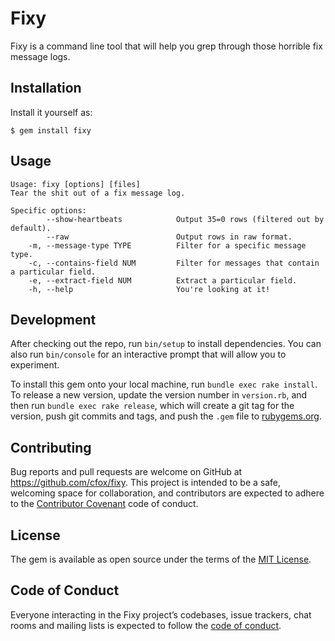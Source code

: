 # Fixy

Fixy is a command line tool that will help you grep through those horrible fix message logs.

## Installation

Install it yourself as:

    $ gem install fixy

## Usage

```
Usage: fixy [options] [files]
Tear the shit out of a fix message log.

Specific options:
        --show-heartbeats            Output 35=0 rows (filtered out by default).
        --raw                        Output rows in raw format.
    -m, --message-type TYPE          Filter for a specific message type.
    -c, --contains-field NUM         Filter for messages that contain a particular field.
    -e, --extract-field NUM          Extract a particular field.
    -h, --help                       You're looking at it!
```

## Development

After checking out the repo, run `bin/setup` to install dependencies. You can also run `bin/console` for an interactive prompt that will allow you to experiment.

To install this gem onto your local machine, run `bundle exec rake install`. To release a new version, update the version number in `version.rb`, and then run `bundle exec rake release`, which will create a git tag for the version, push git commits and tags, and push the `.gem` file to [rubygems.org](https://rubygems.org).

## Contributing

Bug reports and pull requests are welcome on GitHub at https://github.com/cfox/fixy. This project is intended to be a safe, welcoming space for collaboration, and contributors are expected to adhere to the [Contributor Covenant](http://contributor-covenant.org) code of conduct.

## License

The gem is available as open source under the terms of the [MIT License](http://opensource.org/licenses/MIT).

## Code of Conduct

Everyone interacting in the Fixy project’s codebases, issue trackers, chat rooms and mailing lists is expected to follow the [code of conduct](https://github.com/[USERNAME]/fixy/blob/master/CODE_OF_CONDUCT.md).
